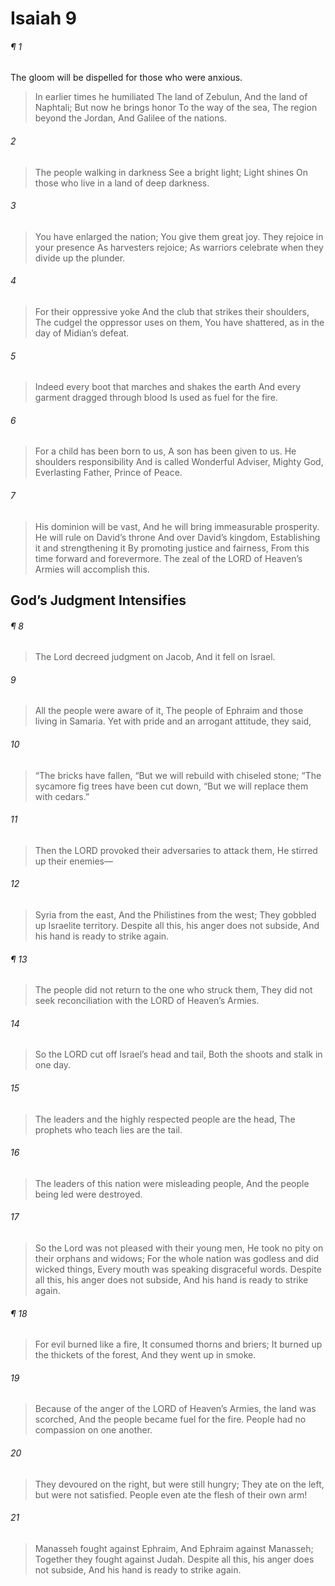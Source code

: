 # Isaiah 9
###### ¶ 1
 The gloom will be dispelled for those who were anxious.
> In earlier times he humiliated
> The land of Zebulun,
> And the land of Naphtali;
> But now he brings honor
> To the way of the sea,
> The region beyond the Jordan,
> And Galilee of the nations.
###### 2
>  The people walking in darkness
> See a bright light;
> Light shines
> On those who live in a land of deep darkness.
###### 3
> You have enlarged the nation;
> You give them great joy.
> They rejoice in your presence
> As harvesters rejoice;
> As warriors celebrate when they divide up the plunder.
###### 4
> For their oppressive yoke
> And the club that strikes their shoulders,
> The cudgel the oppressor uses on them,
> You have shattered, as in the day of Midian’s defeat.
###### 5
> Indeed every boot that marches and shakes the earth
> And every garment dragged through blood
> Is used as fuel for the fire.
###### 6
> For a child has been born to us,
> A son has been given to us.
> He shoulders responsibility
> And is called
> Wonderful Adviser,
> Mighty God,
> Everlasting Father,
> Prince of Peace.
###### 7
> His dominion will be vast,
> And he will bring immeasurable prosperity.
> He will rule on David’s throne
> And over David’s kingdom,
> Establishing it and strengthening it
> By promoting justice and fairness,
> From this time forward and forevermore.
> The zeal of the LORD of Heaven’s Armies will accomplish this.
## God’s Judgment Intensifies
###### ¶ 8
> The Lord decreed judgment on Jacob,
> And it fell on Israel.
###### 9
> All the people were aware of it,
> The people of Ephraim and those living in Samaria.
> Yet with pride and an arrogant attitude, they said,
###### 10
> “The bricks have fallen,
> “But we will rebuild with chiseled stone;
> “The sycamore fig trees have been cut down,
> “But we will replace them with cedars.”
###### 11
> Then the LORD provoked their adversaries to attack them,
> He stirred up their enemies—
###### 12
> Syria from the east,
> And the Philistines from the west;
> They gobbled up Israelite territory.
> Despite all this, his anger does not subside,
> And his hand is ready to strike again.
###### ¶ 13
> The people did not return to the one who struck them,
> They did not seek reconciliation with the LORD of Heaven’s Armies.
###### 14
> So the LORD cut off Israel’s head and tail,
> Both the shoots and stalk in one day.
###### 15
> The leaders and the highly respected people are the head,
> The prophets who teach lies are the tail.
###### 16
> The leaders of this nation were misleading people,
> And the people being led were destroyed.
###### 17
> So the Lord was not pleased with their young men,
> He took no pity on their orphans and widows;
> For the whole nation was godless and did wicked things,
> Every mouth was speaking disgraceful words.
> Despite all this, his anger does not subside,
> And his hand is ready to strike again.
###### ¶ 18
> For evil burned like a fire,
> It consumed thorns and briers;
> It burned up the thickets of the forest,
> And they went up in smoke.
###### 19
> Because of the anger of the LORD of Heaven’s Armies, the land was scorched,
> And the people became fuel for the fire.
> People had no compassion on one another.
###### 20
> They devoured on the right, but were still hungry;
> They ate on the left, but were not satisfied.
> People even ate the flesh of their own arm!
###### 21
> Manasseh fought against Ephraim,
> And Ephraim against Manasseh;
> Together they fought against Judah.
> Despite all this, his anger does not subside,
> And his hand is ready to strike again.
